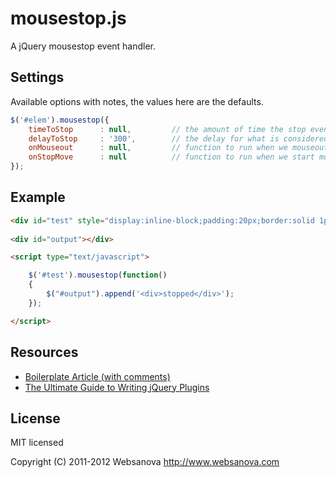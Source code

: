 # mousestop.js

A jQuery mousestop event handler.

## Settings

Available options with notes, the values here are the defaults.

```javascript
$('#elem').mousestop({
    timeToStop      : null,         // the amount of time the stop event has to run before it will not run at all anymore
    delayToStop     : '300',        // the delay for what is considered a "stop"
    onMouseout      : null,         // function to run when we mouseout of our element
    onStopMove      : null          // function to run when we start moving again after the stop
});
```

## Example

```html
<div id="test" style="display:inline-block;padding:20px;border:solid 1px;">hover over me</div>
    
<div id="output"></div>

<script type="text/javascript">

    $('#test').mousestop(function()
    {
        $("#output").append('<div>stopped</div>');
    });

</script>
```

## Resources

* [Boilerplate Article (with comments)](http://www.websanova.com/tutorials/jquery/jquery-plugin-development-boilerplate)
* [The Ultimate Guide to Writing jQuery Plugins](http://www.websanova.com/tutorials/jquery/the-ultimate-guide-to-writing-jquery-plugins)

## License

MIT licensed

Copyright (C) 2011-2012 Websanova http://www.websanova.com